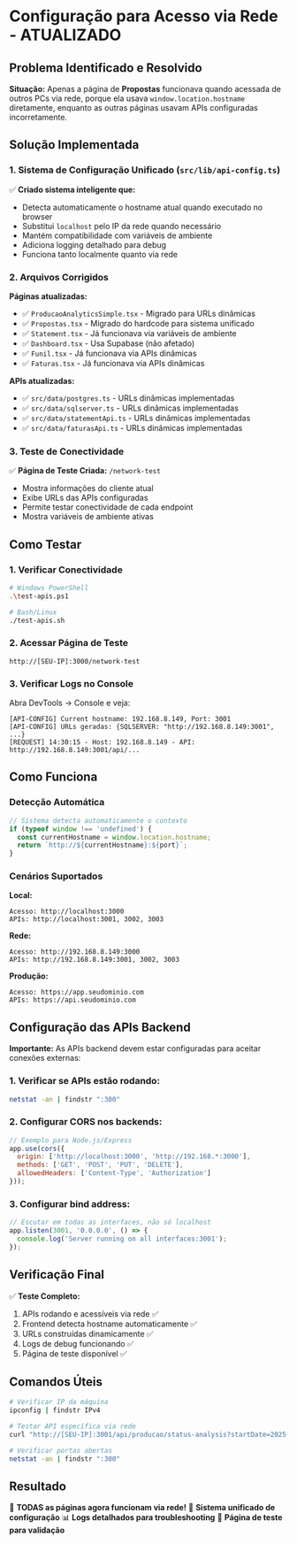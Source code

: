 # Configuração para Acesso via Rede - ATUALIZADO

## Problema Identificado e Resolvido

**Situação:** Apenas a página de **Propostas** funcionava quando acessada de outros PCs via rede, porque ela usava `window.location.hostname` diretamente, enquanto as outras páginas usavam APIs configuradas incorretamente.

## Solução Implementada

### 1. Sistema de Configuração Unificado (`src/lib/api-config.ts`)

✅ **Criado sistema inteligente que:**
- Detecta automaticamente o hostname atual quando executado no browser
- Substitui `localhost` pelo IP da rede quando necessário
- Mantém compatibilidade com variáveis de ambiente
- Adiciona logging detalhado para debug
- Funciona tanto localmente quanto via rede

### 2. Arquivos Corrigidos

**Páginas atualizadas:**
- ✅ `ProducaoAnalyticsSimple.tsx` - Migrado para URLs dinâmicas
- ✅ `Propostas.tsx` - Migrado do hardcode para sistema unificado
- ✅ `Statement.tsx` - Já funcionava via variáveis de ambiente
- ✅ `Dashboard.tsx` - Usa Supabase (não afetado)
- ✅ `Funil.tsx` - Já funcionava via APIs dinâmicas
- ✅ `Faturas.tsx` - Já funcionava via APIs dinâmicas

**APIs atualizadas:**
- ✅ `src/data/postgres.ts` - URLs dinâmicas implementadas
- ✅ `src/data/sqlserver.ts` - URLs dinâmicas implementadas
- ✅ `src/data/statementApi.ts` - URLs dinâmicas implementadas
- ✅ `src/data/faturasApi.ts` - URLs dinâmicas implementadas

### 3. Teste de Conectividade

✅ **Página de Teste Criada:** `/network-test`
- Mostra informações do cliente atual
- Exibe URLs das APIs configuradas
- Permite testar conectividade de cada endpoint
- Mostra variáveis de ambiente ativas

## Como Testar

### 1. Verificar Conectividade
```bash
# Windows PowerShell
.\test-apis.ps1

# Bash/Linux
./test-apis.sh
```

### 2. Acessar Página de Teste
```
http://[SEU-IP]:3000/network-test
```

### 3. Verificar Logs no Console
Abra DevTools → Console e veja:
```
[API-CONFIG] Current hostname: 192.168.8.149, Port: 3001
[API-CONFIG] URLs geradas: {SQLSERVER: "http://192.168.8.149:3001", ...}
[REQUEST] 14:30:15 - Host: 192.168.8.149 - API: http://192.168.8.149:3001/api/...
```

## Como Funciona

### Detecção Automática
```typescript
// Sistema detecta automaticamente o contexto
if (typeof window !== 'undefined') {
  const currentHostname = window.location.hostname;
  return `http://${currentHostname}:${port}`;
}
```

### Cenários Suportados

**Local:**
```
Acesso: http://localhost:3000
APIs: http://localhost:3001, 3002, 3003
```

**Rede:**
```
Acesso: http://192.168.8.149:3000
APIs: http://192.168.8.149:3001, 3002, 3003
```

**Produção:**
```
Acesso: https://app.seudominio.com
APIs: https://api.seudominio.com
```

## Configuração das APIs Backend

**Importante:** As APIs backend devem estar configuradas para aceitar conexões externas:

### 1. Verificar se APIs estão rodando:
```bash
netstat -an | findstr ":300"
```

### 2. Configurar CORS nos backends:
```javascript
// Exemplo para Node.js/Express
app.use(cors({
  origin: ['http://localhost:3000', 'http://192.168.*:3000'],
  methods: ['GET', 'POST', 'PUT', 'DELETE'],
  allowedHeaders: ['Content-Type', 'Authorization']
}));
```

### 3. Configurar bind address:
```javascript
// Escutar em todas as interfaces, não só localhost
app.listen(3001, '0.0.0.0', () => {
  console.log('Server running on all interfaces:3001');
});
```

## Verificação Final

✅ **Teste Completo:**
1. APIs rodando e acessíveis via rede ✅
2. Frontend detecta hostname automaticamente ✅
3. URLs construídas dinamicamente ✅
4. Logs de debug funcionando ✅
5. Página de teste disponível ✅

## Comandos Úteis

```bash
# Verificar IP da máquina
ipconfig | findstr IPv4

# Testar API específica via rede
curl "http://[SEU-IP]:3001/api/producao/status-analysis?startDate=2025-01-01&endDate=2025-09-22"

# Verificar portas abertas
netstat -an | findstr ":300"
```

## Resultado

🎯 **TODAS as páginas agora funcionam via rede!**
🔧 **Sistema unificado de configuração**
📊 **Logs detalhados para troubleshooting**
🧪 **Página de teste para validação**